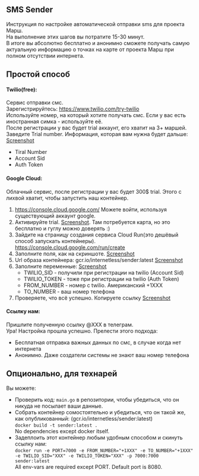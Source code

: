 ## SMS Sender

Инструкция по настройке автоматической отправки sms для проекта Марш. \
На выполнение этих шагов вы потратите 15-30 минут. \
В итоге вы абсолютно бесплатно и анонимно сможете получать самую актуальную информацию о точках на карте от проекта Марш при полном отсутствии интернета.

## Простой способ

#### Twilio(free):
Сервис отправки смс. \
Зарегистрируйтесь: https://www.twilio.com/try-twilio \
Используйте номер, на который хотите получать смс. Если у вас есть иностранная симка - используйте её. \
После регистрации у вас будет trial аккаунт, его хватит на 3+ маршей. \
Заведите Trial number.
Информация, которая вам нужна будет дальше: [Screenshot](https://raw.githubusercontent.com/InternetLess/sender/master/screenshots/twilio.png)
- Tiral Number
- Account Sid
- Auth Token

#### Google Cloud:
Облачный сервис, после регистрации у вас будет 300$ trial. Этого с лихвой хватит, чтобы запустить наш контейнер.
1. https://console.cloud.google.com/ Можете войти, используя существующий аккаунт google.
2. Активируйте trial. [Screenshot](https://raw.githubusercontent.com/InternetLess/sender/master/screenshots/activate-gcp-trial.png). Там потребуется карта, но это бесплатно и гуглу можно доверять :)
3. Зайдите на страницу создания сервиса Cloud Run(это дешёвый способ запускать контейнеры). https://console.cloud.google.com/run/create
4. Заполните поля, как на скриншоте. [Screenshot](https://raw.githubusercontent.com/InternetLess/sender/master/screenshots/cloud-run-fill-1.png)
5. Url образа контейнера: gcr.io/internetless/sender:latest [Screenshot](https://raw.githubusercontent.com/InternetLess/sender/master/screenshots/cloud-run-fill-2.png)
6. Заполните переменные: [Screenshot](https://raw.githubusercontent.com/InternetLess/sender/master/screenshots/cloud-run-fill-3.png)
    - TWILIO_SID - получили при регистрации на twilio (Account Sid)
    - TWILIO_TOKEN - тоже при регистрации на twilio (Auth Token)
    - FROM_NUMBER - номер с twilio. Американский +1XXX
    - TO_NUMBER - ваш номер телефона
7. Проверяете, что всё успешно. Копируете ссылку [Screenshot](https://raw.githubusercontent.com/InternetLess/sender/master/screenshots/cloud-run-result.png)

#### Ссылку нам:
Пришлите полученную ссылку @XXX в телеграм. \
Ура! Настройка прошла успешно. Прелести этого подхода:
- Бесплатная отправка важных данных по смс, в случае когда нет интернета
- Анонимно. Даже создатели системы не знают ваш номер телефона

## Опционально, для технарей
Вы можете:
- Проверить код: `main.go` в репозитории, чтобы убедиться, что он никуда не посылает ваши данные.
- Собрать контейнер сомостоятельно и убедиться, что он такой же, как опубликованный: (gcr.io/internetless/sender:latest)\
 `docker build -t sender:latest .` \
  No dependencies except docker itself.
- Задеплоить этот контейнер любым удобным способом и скинуть ссылку нам: \
`docker run -e PORT=7000 -e FROM_NUMBER="+1XXX" -e TO_NUMBER="+1XXX" -e TWILIO_SID="XXX" -e TWILIO_TOKEN="XXX" -p 7000:7000 sender:latest` \
All env-vars are required except PORT. Default port is 8080.
